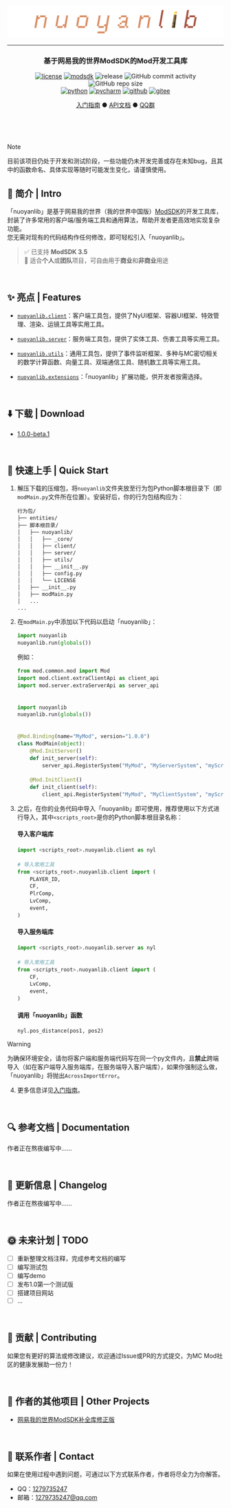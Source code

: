 <div align="center">
   <img src="/img/logo/logo2.png" alt="logo">

   ---

   <h3>基于网易我的世界ModSDK的Mod开发工具库</h3>

   [![license](https://img.shields.io/github/license/charminglee/nuoyanlib.svg)](LICENSE) [![modsdk](https://img.shields.io/badge/ModSDK-3.5-green)](https://mc.163.com/dev/index.html) ![release](https://img.shields.io/github/release/charminglee/nuoyanlib.svg) ![GitHub commit activity](https://img.shields.io/github/commit-activity/m/charminglee/nuoyanlib) ![GitHub repo size](https://img.shields.io/github/repo-size/charminglee/nuoyanlib)  
   [![python](https://camo.githubusercontent.com/61a81b1dbe844fb6b43df995ae0b9b118c641df75220b27281aad6ea97e46622/68747470733a2f2f696d672e736869656c64732e696f2f62616467652f507974686f6e2d3337373641423f7374796c653d666c6174266c6f676f3d507974686f6e266c6f676f436f6c6f723d666666666666)](https://www.python.org/) [![pycharm](https://img.shields.io/badge/-JetBrains%20PyCharm-black?style=flat&logo=pycharm)](https://www.jetbrains.com/pycharm/) [![github](https://img.shields.io/badge/-GitHub-black?style=flat&logo=github)](https://github.com/charminglee/nuoyanlib) [![gitee](https://img.shields.io/badge/-gitee-red?style=flat&logo=gitee)](https://gitee.com/charming-lee/nuoyanLib)

   [入门指南]() ● [API文档]() ● [QQ群]()
</div>

<br>
<br>
<br>

> [!NOTE]  
> 目前该项目仍处于开发和测试阶段，一些功能仍未开发完善或存在未知bug，且其中的函数命名、具体实现等随时可能发生变化，请谨慎使用。

## 📖 简介 | Intro

「nuoyanlib」是基于网易我的世界（我的世界中国版）[ModSDK](https://mc.163.com/dev/index.html)的开发工具库，封装了许多常用的客户端/服务端工具和通用算法，帮助开发者更高效地实现复杂功能。  
您无需对现有的代码结构作任何修改，即可轻松引入「nuoyanlib」。  

> ✅ 已支持 **ModSDK 3.5**  
> 📌 适合**个人**或**团队**项目，可自由用于**商业**和**非商业**用途

<br>

## ✨ 亮点 | Features

- [`nuoyanlib.client`](/docs/source/api/client.rst)：客户端工具包，提供了NyUI框架、容器UI框架、特效管理、渲染、运镜工具等实用工具。  


- [`nuoyanlib.server`](/docs/source/api/server.rst)：服务端工具包，提供了实体工具、伤害工具等实用工具。


- [`nuoyanlib.utils`](/docs/source/api/utils.rst)：通用工具包，提供了事件监听框架、多种与MC密切相关的数学计算函数、向量工具、双端通信工具、随机数工具等实用工具。


- [`nuoyanlib.extensions`](/docs/source/api/extensions.rst)：「nuoyanlib」扩展功能，供开发者按需选择。

<br>

## ⬇️ 下载 | Download

- [1.0.0-beta.1](https://gitee.com/charming-lee/nuoyanLib/releases/tag/1.0.0-beta.1)

<br>

## 🚀 快速上手 | Quick Start

1. 解压下载的压缩包，将`nuoyanlib`文件夹放至行为包Python脚本根目录下（即`modMain.py`文件所在位置）。安装好后，你的行为包结构应为： 

    ```
    行为包/  
    ├── entities/  
    ├── 脚本根目录/  
    │   ├── nuoyanlib/  
    │   │   ├── _core/  
    │   │   ├── client/  
    │   │   ├── server/  
    │   │   ├── utils/  
    │   │   ├── __init__.py  
    │   │   ├── config.py  
    │   │   └── LICENSE  
    │   ├── __init__.py  
    │   ├── modMain.py  
    │   ...  
    ...
    ```

2. 在`modMain.py`中添加以下代码以启动「nuoyanlib」：

    ```python
    import nuoyanlib
    nuoyanlib.run(globals())
    ```

    例如：

    ```python
    from mod.common.mod import Mod
    import mod.client.extraClientApi as client_api
    import mod.server.extraServerApi as server_api
   
   
    import nuoyanlib
    nuoyanlib.run(globals())


    @Mod.Binding(name="MyMod", version="1.0.0")
    class ModMain(object):
        @Mod.InitServer()
        def init_server(self):
            server_api.RegisterSystem("MyMod", "MyServerSystem", "myScripts.myServerSystem.MyServerSystem")
    
        @Mod.InitClient()
        def init_client(self):
            client_api.RegisterSystem("MyMod", "MyClientSystem", "myScripts.myClientSystem.MyClientSystem")
    ```

3. 之后，在你的业务代码中导入「nuoyanlib」即可使用，推荐使用以下方式进行导入，其中`<scripts_root>`是你的Python脚本根目录名称：
    #### 导入客户端库

    ```python
    import <scripts_root>.nuoyanlib.client as nyl
   
    # 导入常用工具
    from <scripts_root>.nuoyanlib.client import (
        PLAYER_ID,   
        CF,          
        PlrComp,     
        LvComp,      
        event,       
    )
    ```

    #### 导入服务端库

    ```python
    import <scripts_root>.nuoyanlib.server as nyl
   
    # 导入常用工具
    from <scripts_root>.nuoyanlib.client import (
        CF,          
        LvComp,      
        event,       
    )
    ```
   
    #### 调用「nuoyanlib」函数

    ```python
    nyl.pos_distance(pos1, pos2)
    ```

> [!WARNING]  
> 为确保环境安全，请勿将客户端和服务端代码写在同一个py文件内，且**禁止**跨端导入（如在客户端导入服务端库，在服务端导入客户端库），如果你强制这么做，「nuoyanlib」将抛出`AcrossImportError`。

4. 更多信息详见[入门指南](/docs/source/getting_started.rst)。

<br>

## 🔍 参考文档 | Documentation

作者正在熬夜编写中......

<br>

## 🎉 更新信息 | Changelog

作者正在熬夜编写中......

<br>

## 🌞 未来计划 | TODO

- [ ] 重新整理文档注释，完成参考文档的编写
- [ ] 编写测试包
- [ ] 编写demo
- [ ] 发布1.0第一个测试版
- [ ] 搭建项目网站
- [ ] ...

<br>

## 👑 贡献 | Contributing

如果您有更好的算法或修改建议，欢迎通过Issue或PR的方式提交，为MC Mod社区的健康发展助一份力！

<br>

## 🔗 作者的其他项目 | Other Projects

- [网易我的世界ModSDK补全库修正版](https://github.com/charminglee/mc-netease-sdk-nyrev)

<br>

## 👴 联系作者 | Contact

如果在使用过程中遇到问题，可通过以下方式联系作者，作者将尽全力为你解答。

- QQ：[1279735247](https://qm.qq.com/q/BknsDqOdsk)
- 邮箱：1279735247@qq.com